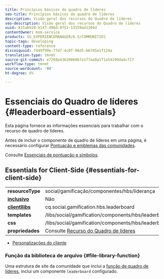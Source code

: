 ```yaml
---
title: Princípios básicos do quadro de líderes
seo-title: Princípios básicos do quadro de líderes
description: Visão geral dos recursos do Quadro de líderes
seo-description: Visão geral dos recursos do Quadro de líderes
uuid: 815a6928-b147-496d-9751-13159ad1304d
contentOwner: msm-service
products: SG_EXPERIENCEMANAGER/6.5/COMMUNITIES
topic-tags: developing
content-type: reference
discoiquuid: 7449f99e-77d7-4c0f-96d5-b67d5e1f124a
translation-type: tm+mt
source-git-commit: e7268e43620860b7a1f7aa0a1f1a54199dadcf17
workflow-type: tm+mt
source-wordcount: '99'
ht-degree: 6%

---
```



# Essenciais do Quadro de líderes {#leaderboard-essentials}

Esta página fornece as informações essenciais para trabalhar com o recurso de quadro de líderes.

Antes de incluir o componente de quadro de líderes em uma página, é necessário configurar [Pontuação e emblemas das comunidades](implementing-scoring.md).

Consulte [Essenciais de pontuação e símbolos](configure-scoring.md).

## Essentials for Client-Side {#essentials-for-client-side}

<table>
 <tbody>
  <tr>
   <td> <strong>resourceType</strong></td>
   <td>social/gamificação/componentes/hbs/liderança</td>
  </tr>
  <tr>
   <td> <a href="scf.md#add-or-include-a-communities-component"><strong>inclusivo</strong></a></td>
   <td>Não</td>
  </tr>
  <tr>
   <td> <a href="clientlibs.md"><strong>clientllibs</strong></a></td>
   <td>cq.social.gamification.hbs.leaderboard</td>
  </tr>
  <tr>
   <td> <strong>templates</strong></td>
   <td> /libs/social/gamification/components/hbs/leaderboard/leaderboard.hbs<br /> </td>
  </tr>
  <tr>
   <td> <strong>css</strong></td>
   <td> /libs/social/gamification/components/hbs/leaderboard/clientlibs/leaderboard.css</td>
  </tr>
  <tr>
   <td><strong> propriedades</strong></td>
   <td>Consulte <a href="enabling-leaderboard.md">Recurso do Quadro de líderes</a></td>
  </tr>
 </tbody>
</table>

* [Personalizações do cliente](client-customize.md)

### Função da biblioteca de arquivo {#file-library-function}

Uma estrutura de site da comunidade que inclui a [função de quadro de líderes](functions.md#leaderboard-function), inclui um componente `leaderboard` configurado.

